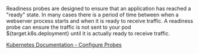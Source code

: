 Readiness probes are designed to ensure that an application has reached a &quot;ready&quot; state. In many cases there is a period of time between when a webserver process starts and when it is ready to receive traffic. A readiness probe can ensure the traffic is not sent to your pod ${target.k8s.deployment} until it is actually ready to receive traffic.

[Kubernetes Documentation - Configure Probes](https://kubernetes.io/docs/tasks/configure-pod-container/configure-liveness-readiness-startup-probes/)
